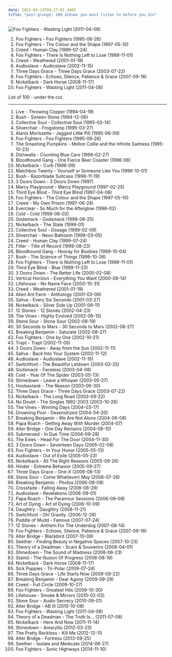 ```yaml
---
date: 2021-04-13T04:17:01.440Z
title: "post-grunge: 100 albums you must listen to before you die"
---
```

![Foo Fighters - Wasting Light (2011-04-08)](http://coverartarchive.org/release/e5d67b8a-1bfa-47dc-974a-122f49bae60b/1931398048-500.jpg "Foo Fighters - Wasting Light (2011-04-08)")
<ol class="albums">
<li data-cover="http://coverartarchive.org/release/6042a959-0a7e-3a7c-9339-58d4ab425f1f/4773551370-500.jpg" data-tags="rock, grunge, alternative rock" role="button">Foo Fighters - Foo Fighters (1995-06-26)</li>
<li data-cover="http://coverartarchive.org/release/692dccec-444b-489b-bfd3-4cf8d490e3a2/5588282462-500.jpg" data-tags="rock, alternative rock" role="button">Foo Fighters - The Colour and the Shape (1997-05-10)</li>
<li data-cover="http://coverartarchive.org/release/5de734e8-cf12-3ab1-9fa2-7860998aaee8/2771531305-500.jpg" data-tags="post-grunge, rock, hard rock" role="button">Creed - Human Clay (1999-07-24)</li>
<li data-cover="http://coverartarchive.org/release/333eee3e-6a8f-4072-b66e-3cf902037e83/6995177317-500.jpg" data-tags="alternative rock, rock" role="button">Foo Fighters - There Is Nothing Left to Lose (1999-11-01)</li>
<li data-cover="https://img.discogs.com/zKrm-b4jrZ-oY-VyfDdSxcmDZ6A=/fit-in/600x588/filters:strip_icc():format(jpeg):mode_rgb():quality(90)/discogs-images/R-5449544-1595955921-2024.jpeg.jpg" data-tags="rock" role="button">Creed - Weathered (2001-01-19)</li>
<li data-cover="http://coverartarchive.org/release/399047ca-8a49-3693-915d-4db57cce2bb7/5657777780-500.jpg" data-tags="rock, hard rock, alternative rock" role="button">Audioslave - Audioslave (2002-11-15)</li>
<li data-cover="http://coverartarchive.org/release/b5a159ae-5db1-42fb-8a3e-4387406ef00c/4338138973-500.jpg" data-tags="alternative rock, rock" role="button">Three Days Grace - Three Days Grace (2003-07-22)</li>
<li data-cover="https://via.placeholder.com/450" data-tags="rock, alternative rock" role="button">Foo Fighters - Echoes, Silence, Patience & Grace (2007-09-18)</li>
<li data-cover="https://via.placeholder.com/450" data-tags="hard rock, alternative rock, rock, post-grunge" role="button">Nickelback - Dark Horse (2008-11-17)</li>
<li data-cover="http://coverartarchive.org/release/e5d67b8a-1bfa-47dc-974a-122f49bae60b/1931398048-500.jpg" data-tags="rock, alternative rock" role="button">Foo Fighters - Wasting Light (2011-04-08)</li>
</ol>
List of 100 - under the cut.
<!-- more -->

_________________

<ol class="albums">
<li data-cover="https://img.discogs.com/WGh9trETCLjEuX08PvTxG4HE-fY=/fit-in/600x607/filters:strip_icc():format(jpeg):mode_rgb():quality(90)/discogs-images/R-514033-1585681152-9468.jpeg.jpg" data-tags="rock" role="button">
Live - Throwing Copper (1994-04-19)
</li>
<li data-cover="http://coverartarchive.org/release/756559fc-323b-3fad-968a-1d6a796fe3b5/15236932667-500.jpg" data-tags="90s, rock, alternative, grunge" role="button">
Bush - Sixteen Stone (1994-12-06)
</li>
<li data-cover="http://coverartarchive.org/release/dfe58719-4d3b-485a-937e-63008c96af1a/15583398895-500.jpg" data-tags="rock, alternative rock, 90s" role="button">
Collective Soul - Collective Soul (1995-03-14)
</li>
<li data-cover="https://via.placeholder.com/450" data-tags="grunge, rock" role="button">
Silverchair - Frogstomp (1995-03-27)
</li>
<li data-cover="https://img.discogs.com/Q3yl1WI41mftREVRp0uoOeWmjpQ=/fit-in/454x400/filters:strip_icc():format(jpeg):mode_rgb():quality(90)/discogs-images/R-4576388-1369670400-5909.jpeg.jpg" data-tags="90s, rock, female vocalists" role="button">
Alanis Morissette - Jagged Little Pill (1995-06-09)
</li>
<li data-cover="http://coverartarchive.org/release/6042a959-0a7e-3a7c-9339-58d4ab425f1f/4773551370-500.jpg" data-tags="rock, grunge, alternative rock" role="button">
Foo Fighters - Foo Fighters (1995-06-26)
</li>
<li data-cover="http://coverartarchive.org/release/e4c0a2dc-49cb-382b-9bb3-a40d09669583/14335985988-500.jpg" data-tags="alternative rock" role="button">
The Smashing Pumpkins - Mellon Collie and the Infinite Sadness (1995-10-23)
</li>
<li data-cover="http://coverartarchive.org/release/e6d8254a-d86e-4927-9cf3-1bd564c0a832/16379396858-500.jpg" data-tags="alternative, 90s, post-grunge" role="button">
Dishwalla - Counting Blue Cars (1996-02-27)
</li>
<li data-cover="https://img.discogs.com/8nkM00XOwCfXgXcNbAIWfFLPDIU=/fit-in/599x503/filters:strip_icc():format(jpeg):mode_rgb():quality(90)/discogs-images/R-3798511-1349549053-9234.jpeg.jpg" data-tags="alternative rock, rock, alternative" role="button">
Bloodhound Gang - One Fierce Beer Coaster (1996-08)
</li>
<li data-cover="http://coverartarchive.org/release/26374035-ce6e-4eb9-a78e-69f313319f04/2192507364-500.jpg" data-tags="alternative rock, post-grunge" role="button">
Nickelback - Curb (1996-09)
</li>
<li data-cover="http://coverartarchive.org/release/6dde1139-37cf-480b-a5d6-3021bad57898/4219642824-500.jpg" data-tags="rock" role="button">
Matchbox Twenty - Yourself or Someone Like You (1996-10-01)
</li>
<li data-cover="http://coverartarchive.org/release/04700347-4b67-3093-8d0b-f01d58842017/15814470696-500.jpg" data-tags="grunge, rock, 90s" role="button">
Bush - Razorblade Suitcase (1996-11-19)
</li>
<li data-cover="http://coverartarchive.org/release/c457adc4-3640-4d00-9e4c-239aa6a63ea8/1501131083-500.jpg" data-tags="rock, alternative rock" role="button">
3 Doors Down - 3 Doors Down (1997)
</li>
<li data-cover="https://img.discogs.com/NUfTBfEx2BBxfztmnBVTGjFDQMA=/fit-in/500x500/filters:strip_icc():format(jpeg):mode_rgb():quality(90)/discogs-images/R-1931798-1310345177.jpeg.jpg" data-tags="alternative rock, 90s, alternative" role="button">
Marcy Playground - Marcy Playground (1997-02-25)
</li>
<li data-cover="https://img.discogs.com/i81K-_1Sfz6SdPBzp9yI9KI3m8c=/fit-in/598x600/filters:strip_icc():format(jpeg):mode_rgb():quality(90)/discogs-images/R-1813262-1250820614.jpeg.jpg" data-tags="90s, rock, alternative, alternative rock" role="button">
Third Eye Blind - Third Eye Blind (1997-04-08)
</li>
<li data-cover="http://coverartarchive.org/release/692dccec-444b-489b-bfd3-4cf8d490e3a2/5588282462-500.jpg" data-tags="rock, alternative rock" role="button">
Foo Fighters - The Colour and the Shape (1997-05-10)
</li>
<li data-cover="http://coverartarchive.org/release/0d3e9ab1-2701-4818-ae2a-8fbc650cf824/5658890227-500.jpg" data-tags="post-grunge, hard rock, rock" role="button">
Creed - My Own Prison (1997-06-24)
</li>
<li data-cover="http://coverartarchive.org/release/fcf2f000-db2b-4210-9f14-98c1fd1a8322/2035045324-500.jpg" data-tags="rock, alternative rock, 90s, alternative" role="button">
Everclear - So Much for the Afterglow (1998-02)
</li>
<li data-cover="http://coverartarchive.org/release/a08ac45c-35a6-43c3-8ac5-e40308e45be4/3647296964-500.jpg" data-tags="post-grunge" role="button">
Cold - Cold (1998-06-02)
</li>
<li data-cover="http://coverartarchive.org/release/42edca7a-ab97-44bc-8b15-620a9708aabe/14971935502-500.jpg" data-tags="hard rock, metal" role="button">
Godsmack - Godsmack (1998-08-25)
</li>
<li data-cover="https://img.discogs.com/MeVNWQf5LDxJQ_CUtg5RrCZxgkA=/fit-in/600x450/filters:strip_icc():format(jpeg):mode_rgb():quality(90)/discogs-images/R-15461683-1591908472-1392.jpeg.jpg" data-tags="rock, alternative rock" role="button">
Nickelback - The State (1999-01)
</li>
<li data-cover="http://coverartarchive.org/release/3bf8751c-c418-494a-9897-e345415bb1a6/15473876103-500.jpg" data-tags="alternative, alternative rock" role="button">
Collective Soul - Dosage (1999-02-09)
</li>
<li data-cover="http://coverartarchive.org/release/b0051e8d-d63b-3dbb-b801-737c54d73933/1745470355-500.jpg" data-tags="rock, grunge" role="button">
Silverchair - Neon Ballroom (1999-03-05)
</li>
<li data-cover="http://coverartarchive.org/release/5de734e8-cf12-3ab1-9fa2-7860998aaee8/2771531305-500.jpg" data-tags="post-grunge, rock, hard rock" role="button">
Creed - Human Clay (1999-07-24)
</li>
<li data-cover="http://coverartarchive.org/release/977b1d11-0420-43cd-9e65-a42a1e381411/15657150236-500.jpg" data-tags="industrial, alternative rock, hard rock" role="button">
Filter - Title of Record (1999-08-23)
</li>
<li data-cover="http://coverartarchive.org/release/9cc4a6cf-e830-4971-abe9-1af4f17061e3/9628896082-500.jpg" data-tags="rock, alternative, alternative rock" role="button">
Bloodhound Gang - Hooray for Boobies (1999-10-04)
</li>
<li data-cover="https://via.placeholder.com/450" data-tags="alternative rock, grunge" role="button">
Bush - The Science of Things (1999-10-26)
</li>
<li data-cover="http://coverartarchive.org/release/333eee3e-6a8f-4072-b66e-3cf902037e83/6995177317-500.jpg" data-tags="alternative rock, rock" role="button">
Foo Fighters - There Is Nothing Left to Lose (1999-11-01)
</li>
<li data-cover="http://coverartarchive.org/release/062ff48d-e2d2-4620-9170-cc68f3329482/26804481210-500.jpg" data-tags="90s, rock, alternative rock" role="button">
Third Eye Blind - Blue (1999-11-23)
</li>
<li data-cover="http://coverartarchive.org/release/9380e43c-2dc8-4f4b-b179-7edbb7d63895/23564032209-500.jpg" data-tags="rock, alternative rock" role="button">
3 Doors Down - The Better Life (2000-02-08)
</li>
<li data-cover="http://coverartarchive.org/release/124490a2-3b9a-4177-9f0e-5645a59e0092/20616806771-500.jpg" data-tags="rock, 90s" role="button">
Vertical Horizon - Everything You Want (2000-08-14)
</li>
<li data-cover="http://coverartarchive.org/release/bd00a78e-8cdb-4aef-a177-1ebd9a69b374/6623114975-500.jpg" data-tags="alternative rock, rock, alternative" role="button">
Lifehouse - No Name Face (2000-10-31)
</li>
<li data-cover="https://img.discogs.com/zKrm-b4jrZ-oY-VyfDdSxcmDZ6A=/fit-in/600x588/filters:strip_icc():format(jpeg):mode_rgb():quality(90)/discogs-images/R-5449544-1595955921-2024.jpeg.jpg" data-tags="rock" role="button">
Creed - Weathered (2001-01-19)
</li>
<li data-cover="http://coverartarchive.org/release/e00e40a3-5ed5-4ed3-9c22-0a8ff4119bdf/10210180067-500.jpg" data-tags="alternative rock, rock" role="button">
Alien Ant Farm - Anthology (2001-03-06)
</li>
<li data-cover="http://coverartarchive.org/release/f38a8e29-3c4f-438b-809d-afd2ac0b603b/16490273372-500.jpg" data-tags="nu metal, hard rock" role="button">
Saliva - Every Six Seconds (2001-03-27)
</li>
<li data-cover="http://coverartarchive.org/release/3c5794a0-d913-390d-ab24-6762af38c112/1091431944-500.jpg" data-tags="rock" role="button">
Nickelback - Silver Side Up (2001-09-11)
</li>
<li data-cover="https://img.discogs.com/4iVcdo_rEcq6zrSE5BjHjlyH1qQ=/fit-in/600x587/filters:strip_icc():format(jpeg):mode_rgb():quality(90)/discogs-images/R-1593962-1586191495-6359.jpeg.jpg" data-tags="alternative rock, rock" role="button">
12 Stones - 12 Stones (2002-04-23)
</li>
<li data-cover="http://coverartarchive.org/release/5e6a4731-2f21-4d7b-aa4d-2518511fbc79/2097071587-500.jpg" data-tags="rock" role="button">
The Vines - Highly Evolved (2002-06-15)
</li>
<li data-cover="http://coverartarchive.org/release/9baeb5d8-b7c3-4308-815f-ddf334608bd7/17893323983-500.jpg" data-tags="hard rock, metal, alternative metal" role="button">
Stone Sour - Stone Sour (2002-08-19)
</li>
<li data-cover="http://coverartarchive.org/release/bfd86854-99cb-496e-b7c4-1c58c928ba1d/6514051160-500.jpg" data-tags="alternative rock, rock" role="button">
30 Seconds to Mars - 30 Seconds to Mars (2002-08-27)
</li>
<li data-cover="http://coverartarchive.org/release/91d85c0e-319f-45c4-a863-026ef06774fd/9406265439-500.jpg" data-tags="alternative rock" role="button">
Breaking Benjamin - Saturate (2002-08-27)
</li>
<li data-cover="https://img.discogs.com/cgFX-8nmXkGyOZoCjG4tPTtprtg=/fit-in/600x598/filters:strip_icc():format(jpeg):mode_rgb():quality(90)/discogs-images/R-2854823-1304132381.jpeg.jpg" data-tags="rock, alternative rock" role="button">
Foo Fighters - One by One (2002-10-21)
</li>
<li data-cover="http://coverartarchive.org/release/e0381376-5583-4aa6-88fa-2984d25ef3a5/7915054343-500.jpg" data-tags="hard rock, rock" role="button">
Trapt - Trapt (2002-11-05)
</li>
<li data-cover="http://coverartarchive.org/release/d2c4953c-08f2-49cb-9050-8f39b6f3803d/1018107254-500.jpg" data-tags="rock" role="button">
3 Doors Down - Away from the Sun (2002-11-11)
</li>
<li data-cover="http://coverartarchive.org/release/6981ebee-21a4-3a08-8bcd-0cf650dfba12/28535485305-500.jpg" data-tags="rock, nu metal, hard rock" role="button">
Saliva - Back Into Your System (2002-11-12)
</li>
<li data-cover="http://coverartarchive.org/release/399047ca-8a49-3693-915d-4db57cce2bb7/5657777780-500.jpg" data-tags="rock, hard rock, alternative rock" role="button">
Audioslave - Audioslave (2002-11-15)
</li>
<li data-cover="http://coverartarchive.org/release/d637c414-07fb-3b98-9c57-caf4e9d70586/1547097863-500.jpg" data-tags="christian rock" role="button">
Switchfoot - The Beautiful Letdown (2003-02-25)
</li>
<li data-cover="https://img.discogs.com/KRMTwE7qWAZAHT2B0pdhwNqZyXc=/fit-in/600x595/filters:strip_icc():format(jpeg):mode_rgb():quality(90)/discogs-images/R-1297711-1207470861.jpeg.jpg" data-tags="hard rock, alternative metal" role="button">
Godsmack - Faceless (2003-04-08)
</li>
<li data-cover="https://img.discogs.com/S3Rz5RUJDLLNYxscraAwF0ykph8=/fit-in/600x535/filters:strip_icc():format(jpeg):mode_rgb():quality(90)/discogs-images/R-2337527-1374014194-3229.jpeg.jpg" data-tags="alternative rock" role="button">
Cold - Year Of The Spider (2003-05-13)
</li>
<li data-cover="http://coverartarchive.org/release/ad1faa75-05ed-426f-9134-45b184c2213b/2106374274-500.jpg" data-tags="hard rock, alternative rock" role="button">
Shinedown - Leave a Whisper (2003-05-27)
</li>
<li data-cover="https://img.discogs.com/eGx6Y-3O73jhjS-yqKsK2RzAty8=/fit-in/600x586/filters:strip_icc():format(jpeg):mode_rgb():quality(90)/discogs-images/R-386093-1449454879-5476.jpeg.jpg" data-tags="rock, alternative rock" role="button">
Hoobastank - The Reason (2003-06-30)
</li>
<li data-cover="http://coverartarchive.org/release/b5a159ae-5db1-42fb-8a3e-4387406ef00c/4338138973-500.jpg" data-tags="alternative rock, rock" role="button">
Three Days Grace - Three Days Grace (2003-07-22)
</li>
<li data-cover="http://coverartarchive.org/release/b3fad414-9b92-4d04-b703-9605d5d33bac/11826715727-500.jpg" data-tags="rock" role="button">
Nickelback - The Long Road (2003-09-22)
</li>
<li data-cover="http://coverartarchive.org/release/5124e004-5d4d-32ec-8c0a-c6ad1e9da84e/8780110827-500.jpg" data-tags="alternative" role="button">
No Doubt - The Singles 1992-2003 (2003-10-28)
</li>
<li data-cover="https://img.discogs.com/3mbOIjGGDq61ImqUIBUwduKad7g=/fit-in/600x603/filters:strip_icc():format(jpeg):mode_rgb():quality(90)/discogs-images/R-484054-1525693159-1114.jpeg.jpg" data-tags="alternative rock, rock" role="button">
The Vines - Winning Days (2004-03-17)
</li>
<li data-cover="http://coverartarchive.org/release/21478f60-2242-4c17-8fed-506581a14996/14503017209-500.jpg" data-tags="metal, alternative metal, heavy metal, hard rock, nu metal" role="button">
Drowning Pool - Desensitized (2004-04-20)
</li>
<li data-cover="https://img.discogs.com/Q2NHqtdLjFnjifVuEuy1aFg-jLU=/fit-in/510x519/filters:strip_icc():format(jpeg):mode_rgb():quality(90)/discogs-images/R-2914208-1307035961.jpeg.jpg" data-tags="alternative rock, rock" role="button">
Breaking Benjamin - We Are Not Alone (2004-06-08)
</li>
<li data-cover="https://img.discogs.com/Y3ZrWLBHYpX5M-UGLTgRcVZIEvI=/fit-in/600x595/filters:strip_icc():format(jpeg):mode_rgb():quality(90)/discogs-images/R-3063213-1326676273.jpeg.jpg" data-tags="nu metal, rock, hard rock, alternative rock" role="button">
Papa Roach - Getting Away With Murder (2004-07)
</li>
<li data-cover="http://coverartarchive.org/release/d071fda0-f5cb-448f-9b90-c0f1cd2d116f/6320184240-500.jpg" data-tags="alternative rock, rock, hard rock" role="button">
Alter Bridge - One Day Remains (2004-08-10)
</li>
<li data-cover="http://coverartarchive.org/release/c808e03f-65fa-49b8-b006-1d0c8e4c6a38/15799569571-500.jpg" data-tags="post-grunge" role="button">
Submersed - In Due Time (2004-09-28)
</li>
<li data-cover="https://via.placeholder.com/450" data-tags="alternative rock, the exies" role="button">
The Exies - Head For The Door (2004-11-30)
</li>
<li data-cover="http://coverartarchive.org/release/3c23b5cd-3245-34f6-84b5-6984655c142b/5592086933-500.jpg" data-tags="rock, alternative rock" role="button">
3 Doors Down - Seventeen Days (2005-02-08)
</li>
<li data-cover="http://coverartarchive.org/release/1f1a4299-a7e9-4f05-b498-082b6c73a305/6140213160-500.jpg" data-tags="alternative rock, rock" role="button">
Foo Fighters - In Your Honor (2005-05-13)
</li>
<li data-cover="http://coverartarchive.org/release/780cd4e5-56f8-4ea1-94e0-6fb6368e0083/8618820927-500.jpg" data-tags="rock, alternative rock" role="button">
Audioslave - Out of Exile (2005-05-23)
</li>
<li data-cover="http://coverartarchive.org/release/9599042a-34a9-39f2-a52d-c903a382515c/11212013097-500.jpg" data-tags="rock" role="button">
Nickelback - All The Right Reasons (2005-09-26)
</li>
<li data-cover="http://coverartarchive.org/release/b70fff68-559c-4efd-a035-5974cac6bd87/14997468926-500.jpg" data-tags="rock, hinder" role="button">
Hinder - Extreme Behavior (2005-09-27)
</li>
<li data-cover="http://coverartarchive.org/release/e6d3884c-e8a0-4d6d-8878-48edb15244de/4338278193-500.jpg" data-tags="alternative rock, rock, hard rock" role="button">
Three Days Grace - One-X (2006-06-13)
</li>
<li data-cover="http://coverartarchive.org/release/c7547981-f332-4ccf-873c-4296dd21503e/7566294873-500.jpg" data-tags="hard rock" role="button">
Stone Sour - Come What(ever) May (2006-07-28)
</li>
<li data-cover="http://coverartarchive.org/release/326936d7-feec-48d5-bb9f-286552c1f804/4704068675-500.jpg" data-tags="alternative rock, rock" role="button">
Breaking Benjamin - Phobia (2006-08-08)
</li>
<li data-cover="https://via.placeholder.com/450" data-tags="post-grunge, crossfade" role="button">
Crossfade - Falling Away (2006-08-29)
</li>
<li data-cover="https://img.discogs.com/HrAO7Rs1OTk8Z36yR7JMFsStHMQ=/fit-in/593x600/filters:strip_icc():format(jpeg):mode_rgb():quality(90)/discogs-images/R-2188305-1268766908.jpeg.jpg" data-tags="alternative rock, rock, hard rock" role="button">
Audioslave - Revelations (2006-09-01)
</li>
<li data-cover="https://img.discogs.com/pGdNvei8HLXRWvqgpZg6iFyRlJw=/fit-in/225x225/filters:strip_icc():format(jpeg):mode_rgb():quality(90)/discogs-images/R-2905381-1353078957-4317.jpeg.jpg" data-tags="alternative rock, hard rock, rock" role="button">
Papa Roach - The Paramour Sessions (2006-09-08)
</li>
<li data-cover="http://coverartarchive.org/release/4190a5c2-244c-4eb5-908a-7e7df52c0229/7117492217-500.jpg" data-tags="hard rock, post-grunge" role="button">
Art of Dying - Art of Dying (2006-10-09)
</li>
<li data-cover="http://coverartarchive.org/release/080a8940-dc1a-49f2-b295-d0c15de3b066/12716962971-500.jpg" data-tags="rock" role="button">
Daughtry - Daughtry (2006-11-21)
</li>
<li data-cover="http://coverartarchive.org/release/1138469b-30b2-4400-acdc-b84340d1b8ad/26393913064-500.jpg" data-tags="alternative rock, post-grunge" role="button">
Switchfoot - Oh! Gravity. (2006-12-26)
</li>
<li data-cover="https://via.placeholder.com/450" data-tags="alternative rock" role="button">
Puddle of Mudd - Famous (2007-07-24)
</li>
<li data-cover="http://coverartarchive.org/release/31edc597-2f6a-4466-8e79-2f7ad5eae2fb/9227459438-500.jpg" data-tags="rock, alternative rock" role="button">
12 Stones - Anthem For The Underdog (2007-08-14)
</li>
<li data-cover="https://via.placeholder.com/450" data-tags="rock, alternative rock" role="button">
Foo Fighters - Echoes, Silence, Patience & Grace (2007-09-18)
</li>
<li data-cover="http://coverartarchive.org/release/1282e884-15ba-45bf-8600-728e2c195da9/5892345639-500.jpg" data-tags="hard rock, alternative metal, alternative rock" role="button">
Alter Bridge - Blackbird (2007-10-09)
</li>
<li data-cover="http://coverartarchive.org/release/e6c5189b-360f-460b-852e-909e21e6392d/7915181098-500.jpg" data-tags="rock, alternative rock, hard rock" role="button">
Seether - Finding Beauty in Negative Spaces (2007-10-23)
</li>
<li data-cover="http://coverartarchive.org/release/57c19991-a3c7-484a-8337-6466dc55d78c/11538753668-500.jpg" data-tags="rock, alternative rock" role="button">
Theory of a Deadman - Scars & Souvenirs (2008-04-01)
</li>
<li data-cover="http://coverartarchive.org/release/81d478b6-0f2f-3794-ae21-76560f78b7fd/1546637042-500.jpg" data-tags="hard rock, alternative rock" role="button">
Shinedown - The Sound of Madness (2008-06-23)
</li>
<li data-cover="http://coverartarchive.org/release/3f3f627c-bee0-4b0b-a06f-76ffb13999a6/1075906105-500.jpg" data-tags="alternative rock" role="button">
Staind - The Illusion Of Progress (2008-08-19)
</li>
<li data-cover="https://via.placeholder.com/450" data-tags="hard rock, alternative rock, rock, post-grunge" role="button">
Nickelback - Dark Horse (2008-11-17)
</li>
<li data-cover="http://coverartarchive.org/release/667cebee-434f-4c28-8ec6-acd8445174ca/20822579961-500.jpg" data-tags="alternative rock" role="button">
Sick Puppies - Tri-Polar (2009-07-24)
</li>
<li data-cover="http://coverartarchive.org/release/e1f84f7d-6e2e-4422-b91d-7c2bc9a882c4/6689602780-500.jpg" data-tags="rock, alternative rock" role="button">
Three Days Grace - Life Starts Now (2009-09-22)
</li>
<li data-cover="http://coverartarchive.org/release/d608c081-dfdd-405c-ac27-d4b7442ad649/9406254911-500.jpg" data-tags="alternative rock" role="button">
Breaking Benjamin - Dear Agony (2009-09-29)
</li>
<li data-cover="http://coverartarchive.org/release/d7029b50-ba3a-41dd-af15-d5a7cca7ae4f/4017845303-500.jpg" data-tags="hard rock, post-grunge, alternative metal" role="button">
Creed - Full Circle (2009-10-27)
</li>
<li data-cover="http://coverartarchive.org/release/cd535e76-4821-4738-a1fc-bd835c6ff6bd/1941029803-500.jpg" data-tags="rock, alternative rock" role="button">
Foo Fighters - Greatest Hits (2009-10-30)
</li>
<li data-cover="https://img.discogs.com/fQHNOqpx7Y7c0YHE4skjYWlMq9I=/fit-in/600x600/filters:strip_icc():format(jpeg):mode_rgb():quality(90)/discogs-images/R-2259635-1280745146.jpeg.jpg" data-tags="rock, lifehouse" role="button">
Lifehouse - Smoke & Mirrors (2010-02-03)
</li>
<li data-cover="http://coverartarchive.org/release/4b2249ed-c585-4e42-bd7d-e3fd102f8259/3184625452-500.jpg" data-tags="hard rock, metal" role="button">
Stone Sour - Audio Secrecy (2010-09-01)
</li>
<li data-cover="http://coverartarchive.org/release/8539a56b-10d5-4ad5-9b6f-4d71b5506efb/6751981907-500.jpg" data-tags="alternative metal, alternative rock, post-grunge" role="button">
Alter Bridge - AB III (2010-10-08)
</li>
<li data-cover="http://coverartarchive.org/release/e5d67b8a-1bfa-47dc-974a-122f49bae60b/1931398048-500.jpg" data-tags="rock, alternative rock" role="button">
Foo Fighters - Wasting Light (2011-04-08)
</li>
<li data-cover="http://coverartarchive.org/release/b13dc962-c0f0-4fd7-a955-2ba57b65a4ac/1735549955-500.jpg" data-tags="post-grunge, alternative rock" role="button">
Theory of a Deadman - The Truth Is... (2011-07-08)
</li>
<li data-cover="http://coverartarchive.org/release/0fc5b077-cb71-41f2-9237-406325f33252/15547414589-500.jpg" data-tags="hard rock, rock, alternative rock" role="button">
Nickelback - Here And Now (2011-11-14)
</li>
<li data-cover="http://coverartarchive.org/release/b4bb8b8f-2d9b-4bf1-b0ea-0baced12a31b/22548056315-500.jpg" data-tags="alternative rock, rock" role="button">
Shinedown - Amaryllis (2012-03-23)
</li>
<li data-cover="http://coverartarchive.org/release/0f106eee-fcaf-4fb6-9378-5aa3381610f5/12078409397-500.jpg" data-tags="post-grunge" role="button">
The Pretty Reckless - Kill Me (2012-12-11)
</li>
<li data-cover="http://coverartarchive.org/release/75f44d76-a304-46c2-8dab-9d5912ab7dc4/7454084925-500.jpg" data-tags="alternative metal" role="button">
Alter Bridge - Fortress (2013-09-25)
</li>
<li data-cover="http://coverartarchive.org/release/4bce2f88-f465-4eb7-b067-73e0ae041041/8024914179-500.jpg" data-tags="rock, alternative rock, hard rock, alternative metal, post-grunge" role="button">
Seether - Isolate and Medicate (2014-06-27)
</li>
<li data-cover="http://coverartarchive.org/release/2e3dc19e-989c-48ab-9312-4ecb4d726aec/9201599493-500.jpg" data-tags="alternative rock, hard rock, post-grunge" role="button">
Foo Fighters - Sonic Highways (2014-11-10)
</li>
</ol>